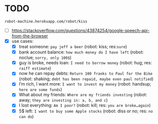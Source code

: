# TODO

`robot-machine.herokuapp.com/robot/kiss`
- [ ] https://stackoverflow.com/questions/43874254/google-speech-api-from-the-browser
- [X] use cases:
    - [X] treat someone: `pay jeff a beer` (robot: kiss; res:`sure`)
    - [X] bank account balance: `how much money do I have left` (robot: noclue; `sorry, only 100$`)
    - [X] guy is broke, needs loan: `I need to borrow money` (robot: hug; res: `raiff estimate`)
    - [X] now he can repay debts: `Return 100 franks to Paul for the Bike` (robot: shaking; `debt has been repaid, maybe even paul notified`)
    - [X] I’m rich, I want more: `I want to invest my money` (robot: handsup; `here are some funds`)
    - [X] What about my friends: `Where are my friends investing` (robot: away; `they are investing in: a, b, and c`)
    - [X] I lost everything: `Am I poor?` (robot: kill; res: `you are broke…again`)
    - [X] 5$ left: `I want to buy some Apple stocks` (robot: diss or no; res: `no can do`)